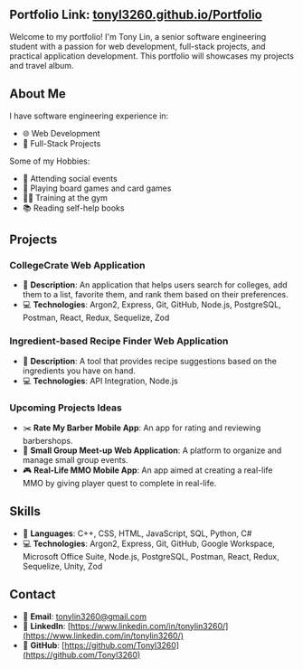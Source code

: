 ## Portfolio Link: [tonyl3260.github.io/Portfolio](https://tonyl3260.github.io/Portfolio/)

Welcome to my portfolio! I'm Tony Lin, a senior software engineering student with a passion for web development, full-stack projects, and practical application development. This portfolio will showcases my projects and travel album.

## About Me
I have software engineering experience in:
- 🌐 Web Development
- 🔧 Full-Stack Projects

Some of my Hobbies:
- 🎉 Attending social events
- 🎲 Playing board games and card games
- 🏋️‍♂️ Training at the gym
- 📚 Reading self-help books

## Projects

### CollegeCrate Web Application
- 📝 **Description**: An application that helps users search for colleges, add them to a list, favorite them, and rank them based on their preferences.
- 💻 **Technologies**: Argon2, Express, Git, GitHub, Node.js, PostgreSQL, Postman, React, Redux, Sequelize, Zod

### Ingredient-based Recipe Finder Web Application
- 📝 **Description**: A tool that provides recipe suggestions based on the ingredients you have on hand.
- 💻 **Technologies**: API Integration, Node.js

### Upcoming Projects Ideas
- ✂️ **Rate My Barber Mobile App**: An app for rating and reviewing barbershops.
- 👥 **Small Group Meet-up Web Application**: A platform to organize and manage small group events.
- 🎮 **Real-Life MMO Mobile App**: An app aimed at creating a real-life MMO by giving player quest to complete in real-life.

## Skills

- 💬 **Languages**: C++, CSS, HTML, JavaScript, SQL, Python, C#
- 💻 **Technologies**: Argon2, Express, Git, GitHub, Google Workspace, Microsoft Office Suite, Node.js, PostgreSQL, Postman, React, Redux, Sequelize, Unity, Zod


## Contact

- 📧 **Email**: [tonylin3260@gmail.com](mailto:tonylin3260@gmail.com)
- 🔗 **LinkedIn**: [https://www.linkedin.com/in/tonylin3260/](https://www.linkedin.com/in/tonylin3260/)
- 🐙 **GitHub**: [https://github.com/Tonyl3260](https://github.com/Tonyl3260)
